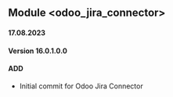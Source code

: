 ## Module <odoo_jira_connector>

#### 17.08.2023
#### Version 16.0.1.0.0
#### ADD
- Initial commit for Odoo Jira Connector

